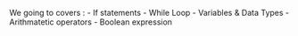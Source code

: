 We going to covers :
	- If statements
	- While Loop
	- Variables & Data Types
	- Arithmatetic operators
	- Boolean expression


